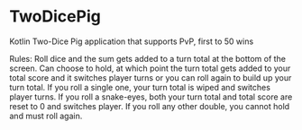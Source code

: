 # TwoDicePig
Kotlin Two-Dice Pig application that supports PvP, first to 50 wins

Rules:
Roll dice and the sum gets added to a turn total at the bottom of the screen.
Can choose to hold, at which point the turn total gets added to your total score and it switches player turns or you can roll again to build up your turn total.
If you roll a single one, your turn total is wiped and switches player turns.
If you roll a snake-eyes, both your turn total and total score are reset to 0 and switches player.
If you roll any other double, you cannot hold and must roll again.
